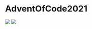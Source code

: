 # AdventOfCode2021

![](https://img.shields.io/badge/day%20📅-8-blue)
![](https://img.shields.io/badge/stars%20⭐-11-yellow)
